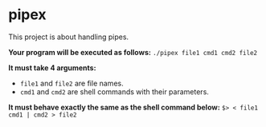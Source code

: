 # pipex

This project is about handling pipes.

**Your program will be executed as follows:**
`./pipex file1 cmd1 cmd2 file2`

**It must take 4 arguments:**
- `file1` and `file2` are file names.
- `cmd1` and `cmd2` are shell commands with their parameters.

**It must behave exactly the same as the shell command below:**
`$> < file1 cmd1 | cmd2 > file2`
